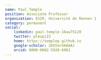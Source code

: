 ```yaml
---
name: Paul Temple
position: Associate Professor
organization: ESIR, Université de Rennes 1
category: permanent
social:
    linkedin: paul-temple-16aa75120
    twitter: pleupi22
    home: https://templep.github.io
    google-scholar: 2b5VarUAAAAJ
    orcid: 0000-0002-5920-6981
---
```

